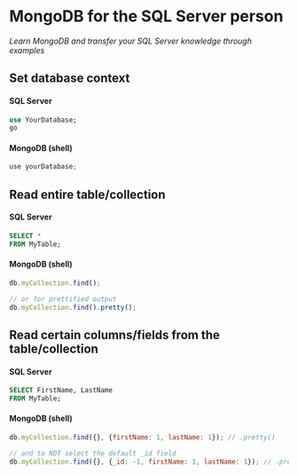 # MongoDB for the SQL Server person

*Learn MongoDB and transfer your SQL Server knowledge through examples*

## Set database context

#### SQL Server

```sql
use YourDatabase;
go
```

#### MongoDB (shell)

```javascript
use yourDatabase;
```

## Read entire table/collection

#### SQL Server

```sql
SELECT *
FROM MyTable;
```

#### MongoDB (shell)

```javascript
db.myCollection.find();

// or for prettified output
db.myCollection.find().pretty();
```

## Read certain columns/fields from the table/collection

#### SQL Server

```sql
SELECT FirstName, LastName
FROM MyTable;
```

#### MongoDB (shell)

```javascript
db.myCollection.find({}, {firstName: 1, lastName: 1}); // .pretty()

// and to NOT select the default _id field
db.myCollection.find({}, {_id: -1, firstName: 1, lastName: 1}); // .pretty()
```